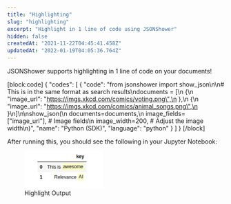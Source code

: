 ```yaml
---
title: "Highlighting"
slug: "highlighting"
excerpt: "Highlight in 1 line of code using JSONShower"
hidden: false
createdAt: "2021-11-22T04:45:41.458Z"
updatedAt: "2022-01-19T04:05:36.764Z"
---
```

JSONShower supports highlighting in 1 line of code on your documents!

[block:code]
{
  "codes": [
    {
      "code": "from jsonshower import show_json\n\n# This is in the same format as search results\ndocuments = [\n    {\n        \"image_url\": \"https://imgs.xkcd.com/comics/voting.png\",\n    },\n    {\n        \"image_url\": \"https://imgs.xkcd.com/comics/animal_songs.png\",\n    }\n]\n\nshow_json(\n    documents=documents,\n    image_fields=[\"image_url\"],     # Image fields\n    image_width=200,                # Adjust the image width\n)",
      "name": "Python (SDK)",
      "language": "python"
    }
  ]
}
[/block]

After running this, you should see the following in your Jupyter Notebook:
<figure>
<img src="https://github.com/RelevanceAI/RelevanceAI-readme-docs/blob/v2.0.0-autoresolve-git-conflict/docs_template/general-features/_assets/highlighting.png?raw=true" width="183" alt="highlighting.png" />
<figcaption>Highlight Output</figcaption>
<figure>

